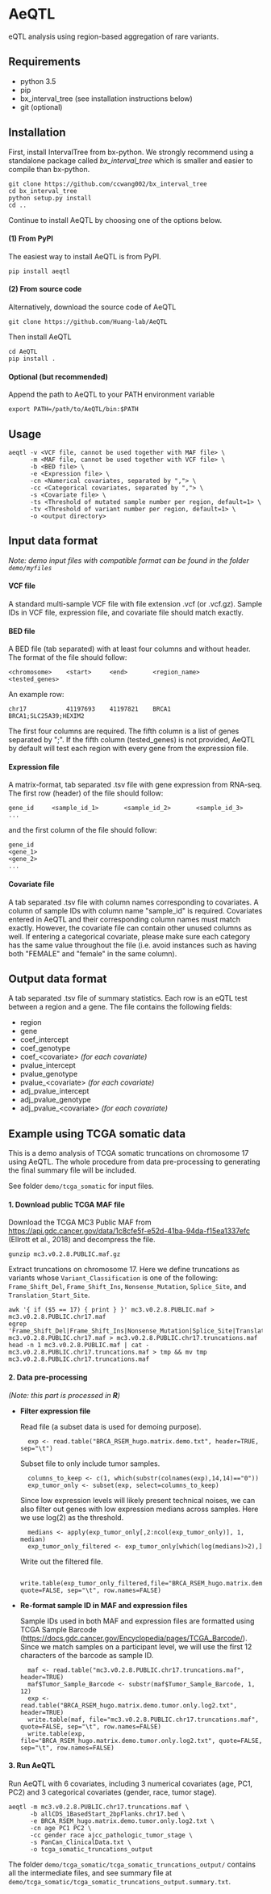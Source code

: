 # AeQTL

eQTL analysis using region-based aggregation of rare variants. 

## Requirements

- python 3.5
- pip
- bx_interval_tree (see installation instructions below)
- git (optional)

## Installation

First, install IntervalTree from bx-python. We strongly recommend using a standalone package called *bx_interval_tree* which is smaller and easier to compile than bx-python. 

```
git clone https://github.com/ccwang002/bx_interval_tree
cd bx_interval_tree
python setup.py install
cd ..
```

Continue to install AeQTL by choosing one of the options below.

#### (1) From PyPI

The easiest way to install AeQTL is from PyPI.

	pip install aeqtl

#### (2) From source code

Alternatively, download the source code of AeQTL

	git clone https://github.com/Huang-lab/AeQTL

Then install AeQTL

	cd AeQTL
	pip install .

#### Optional (but recommended)

Append the path to AeQTL to your PATH environment variable

	export PATH=/path/to/AeQTL/bin:$PATH

## Usage

	aeqtl -v <VCF file, cannot be used together with MAF file> \
	      -m <MAF file, cannot be used together with VCF file> \
	      -b <BED file> \
	      -e <Expression file> \
	      -cn <Numerical covariates, separated by ","> \
	      -cc <Categorical covariates, separated by ","> \
	      -s <Covariate file> \
	      -ts <Threshold of mutated sample number per region, default=1> \
	      -tv <Threshold of variant number per region, default=1> \
          -o <output directory>

## Input data format

*Note: demo input files with compatible format can be found in the folder `demo/myfiles`*

#### VCF file

A standard multi-sample VCF file with file extension .vcf (or .vcf.gz). Sample IDs in VCF file, expression file, and covariate file should match exactly. 

#### BED file

A BED file (tab separated) with at least four columns and without header. The format of the file should follow:

	<chromosome>	<start>		<end>		<region_name>		<tested_genes>

An example row:

	chr17			41197693	41197821	BRCA1				BRCA1;SLC25A39;HEXIM2

The first four columns are required. The fifth column is a list of genes separated by ";". If the fifth column (tested_genes) is not provided, AeQTL by default will test each region with every gene from the expression file. 

#### Expression file

A matrix-format, tab separated .tsv file with gene expression from RNA-seq. The first row (header) of the file should follow:

	gene_id		<sample_id_1>		<sample_id_2>		<sample_id_3>		...

and the first column of the file should follow:

	gene_id
	<gene_1>
	<gene_2>
	...

#### Covariate file

A tab separated .tsv file with column names corresponding to covariates. A column of sample IDs with column name "sample_id" is required. Covariates entered in AeQTL and their corresponding column names must match exactly. However, the covariate file can contain other unused columns as well. If entering a categorical covariate, please make sure each category has the same value throughout the file (i.e. avoid instances such as having both "FEMALE" and "female" in the same column).


## Output data format

A tab separated .tsv file of summary statistics. Each row is an eQTL test between a region and a gene. The file contains the following fields:

- region
- gene
- coef_intercept
- coef_genotype
- coef_\<covariate> *(for each covariate)*
- pvalue_intercept
- pvalue_genotype
- pvalue_\<covariate> *(for each covariate)*
- adj_pvalue_intercept
- adj_pvalue_genotype
- adj_pvalue_\<covariate> *(for each covariate)*


## Example using TCGA somatic data

This is a demo analysis of TCGA somatic truncations on chromosome 17 using AeQTL. The whole procedure from data pre-processing to generating the final summary file will be included. 

See folder `demo/tcga_somatic` for input files.

#### 1. Download public TCGA MAF file

Download the TCGA MC3 Public MAF from <https://api.gdc.cancer.gov/data/1c8cfe5f-e52d-41ba-94da-f15ea1337efc> (Ellrott et al., 2018) and decompress the file.
    
    gunzip mc3.v0.2.8.PUBLIC.maf.gz

Extract truncations on chromosome 17. Here we define truncations as variants whose `Variant_Classification` is one of the following: `Frame_Shift_Del`, `Frame_Shift_Ins`, `Nonsense_Mutation`, `Splice_Site`, and `Translation_Start_Site`.
    
    awk '{ if ($5 == 17) { print } }' mc3.v0.2.8.PUBLIC.maf > mc3.v0.2.8.PUBLIC.chr17.maf
    egrep 'Frame_Shift_Del|Frame_Shift_Ins|Nonsense_Mutation|Splice_Site|Translation_Start_Site' mc3.v0.2.8.PUBLIC.chr17.maf > mc3.v0.2.8.PUBLIC.chr17.truncations.maf
    head -n 1 mc3.v0.2.8.PUBLIC.maf | cat - mc3.v0.2.8.PUBLIC.chr17.truncations.maf > tmp && mv tmp mc3.v0.2.8.PUBLIC.chr17.truncations.maf

#### 2. Data pre-processing
*(Note: this part is processed in **R**)*

- **Filter expression file**
    
    Read file (a subset data is used for demoing purpose).

        exp <- read.table("BRCA_RSEM_hugo.matrix.demo.txt", header=TRUE, sep="\t")
    
    Subset file to only include tumor samples.

        columns_to_keep <- c(1, which(substr(colnames(exp),14,14)=="0"))
        exp_tumor_only <- subset(exp, select=columns_to_keep)
    
    Since low expression levels will likely present technical noises, we can also filter out genes with low expression medians across samples. Here we use log(2) as the threshold.
    
        medians <- apply(exp_tumor_only[,2:ncol(exp_tumor_only)], 1, median)
        exp_tumor_only_filtered <- exp_tumor_only[which(log(medians)>2),]
    
    Write out the filtered file.
    
        write.table(exp_tumor_only_filtered,file="BRCA_RSEM_hugo.matrix.demo.tumor.only.log2.txt", quote=FALSE, sep="\t", row.names=FALSE)
    
- **Re-format sample ID in MAF and expression files**

    Sample IDs used in both MAF and expression files are formatted using TCGA Sample Barcode (<https://docs.gdc.cancer.gov/Encyclopedia/pages/TCGA_Barcode/>). Since we match samples on a participant level, we will use the first 12 characters of the barcode as sample ID.
    
        maf <- read.table("mc3.v0.2.8.PUBLIC.chr17.truncations.maf", header=TRUE)
        maf$Tumor_Sample_Barcode <- substr(maf$Tumor_Sample_Barcode, 1, 12)
        exp <- read.table("BRCA_RSEM_hugo.matrix.demo.tumor.only.log2.txt", header=TRUE)
        write.table(maf, file="mc3.v0.2.8.PUBLIC.chr17.truncations.maf", quote=FALSE, sep="\t", row.names=FALSE)
        write.table(exp, file="BRCA_RSEM_hugo.matrix.demo.tumor.only.log2.txt", quote=FALSE, sep="\t", row.names=FALSE)

#### 3. Run AeQTL

Run AeQTL with 6 covariates, including 3 numerical covariates (age, PC1, PC2) and 3 categorical covariates (gender, race, tumor stage).  

    aeqtl -m mc3.v0.2.8.PUBLIC.chr17.truncations.maf \
          -b allCDS_1BasedStart_2bpFlanks.chr17.bed \
          -e BRCA_RSEM_hugo.matrix.demo.tumor.only.log2.txt \
          -cn age PC1 PC2 \
          -cc gender race ajcc_pathologic_tumor_stage \
          -s PanCan_ClinicalData.txt \
          -o tcga_somatic_truncations_output
          
The folder `demo/tcga_somatic/tcga_somatic_truncations_output/` contains all the intermediate files, and see summary file at `demo/tcga_somatic/tcga_somatic_truncations_output.summary.txt`.

